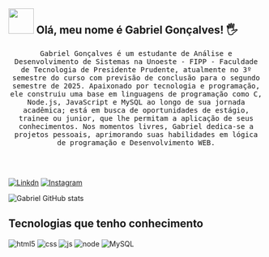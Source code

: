 ## <img src="https://raw.githubusercontent.com/alexnaiman/alexnaiman/master/resources/welcomeglitch.gif" width="50px" /> Olá, meu nome é Gabriel Gonçalves!  🖐️

<p align="center" >
   <samp>
    Gabriel Gonçalves é um estudante de Análise e Desenvolvimento de Sistemas na Unoeste - FIPP - Faculdade de Tecnologia de Presidente Prudente, atualmente no 3º semestre do curso com previsão de conclusão para o segundo       semestre de 2025. 
   </samp>

   <samp>
   Apaixonado por tecnologia e programação, ele construiu uma base em linguagens de programação como C, Node.js, JavaScript e MySQL ao longo de sua jornada acadêmica; está em busca de oportunidades de estágio, trainee ou junior, que lhe      permitam a aplicação de seus conhecimentos.
   </samp>

   <samp>
    Nos momentos livres, Gabriel dedica-se a projetos pessoais, aprimorando suas habilidades em lógica de programação e Desenvolvimento WEB.
   </samp>
</p>

<br/><br/>

[![Linkdn](https://img.shields.io/badge/LinkedIn-0077B5?style=for-the-badge&logo=linkedin&logoColor=white)](https://www.linkedin.com/in/gabrielgoncalves-desenvolvedor/)
[![Instagram](https://img.shields.io/badge/Instagram-E4405F?style=for-the-badge&logo=instagram&logoColor=white)](https://www.instagram.com/bie.gabriel1/)

![Gabriel GitHub stats](https://github-readme-stats.vercel.app/api?username=GabrielGoncalves0&show_icons=true&theme=radical)

## Tecnologias que tenho conhecimento
<div style="display: inline_block">
  <img align="center" alt="html5" src="https://img.shields.io/badge/HTML5-E34F26?style=for-the-badge&logo=html5&logoColor=white" />
  <img align="center" alt="css" src="https://img.shields.io/badge/CSS3-1572B6?style=for-the-badge&logo=css3&logoColor=white" />
  <img align="center" alt="js" src="https://img.shields.io/badge/JavaScript-F7DF1E?style=for-the-badge&logo=javascript&logoColor=black" />
  <img align="center" alt="node" src="https://img.shields.io/badge/Node.js-43853D?style=for-the-badge&logo=node.js&logoColor=white" />
  <img align="center" alt="MySQL" src="https://img.shields.io/badge/MySQL-00000F?style=for-the-badge&logo=mysql&logoColor=white" />
</div><br/>

